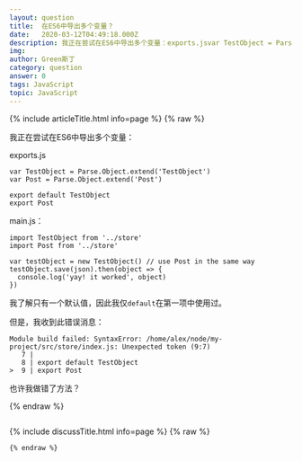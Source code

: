 ```yaml
---
layout: question
title:  在ES6中导出多个变量？
date:   2020-03-12T04:49:18.000Z
description: 我正在尝试在ES6中导出多个变量：exports.jsvar TestObject = Parse.Object.extend('TestObje...
img: 
author: Green斯丁
category: question
answer: 0
tags: JavaScript
topic: JavaScript
---
```

<div class="article-root">
  <div class="article">
    {% include articleTitle.html info=page %}
    {% raw %}
    <div class="article-content"><p><font style="vertical-align: inherit;"><font style="vertical-align: inherit;">我正在尝试在ES6中导出多个变量：</font></font></p>

<p><font style="vertical-align: inherit;"><font style="vertical-align: inherit;">exports.js</font></font></p>

<pre><code>var TestObject = Parse.Object.extend('TestObject')<font></font>
var Post = Parse.Object.extend('Post')<font></font>
<font></font>
export default TestObject<font></font>
export Post<font></font>
</code></pre>

<p><font style="vertical-align: inherit;"><font style="vertical-align: inherit;">main.js：</font></font></p>

<pre><code>import TestObject from '../store'<font></font>
import Post from '../store'<font></font>
<font></font>
var testObject = new TestObject() // use Post in the same way<font></font>
testObject.save(json).then(object =&gt; {<font></font>
  console.log('yay! it worked', object)<font></font>
})<font></font>
</code></pre>

<p><font style="vertical-align: inherit;"><font style="vertical-align: inherit;">我了解只有一个默认值，因此我仅</font></font><code>default</code><font style="vertical-align: inherit;"><font style="vertical-align: inherit;">在第一项中</font><font style="vertical-align: inherit;">使用</font><font style="vertical-align: inherit;">过。</font></font></p>

<p><font style="vertical-align: inherit;"><font style="vertical-align: inherit;">但是，我收到此错误消息：</font></font></p>

<pre><code>Module build failed: SyntaxError: /home/alex/node/my-project/src/store/index.js: Unexpected token (9:7)<font></font>
   7 | <font></font>
   8 | export default TestObject<font></font>
&gt;  9 | export Post<font></font>
</code></pre>

<p><font style="vertical-align: inherit;"><font style="vertical-align: inherit;">也许我做错了方法？</font></font></p></div>
    {% endraw %}
  </div>
  <p style="height: 0;width:0;overflow: hidden;"> 第968篇《在ES6中导出多个变量？》来自Winter(https://github.com/aiyld/aiyld.github.io)的站点</p>
  <div class="discuss-wrapper">
    {% include discussTitle.html info=page %}
    {% raw %}
    
    {% endraw %}
  </div>
<div>
